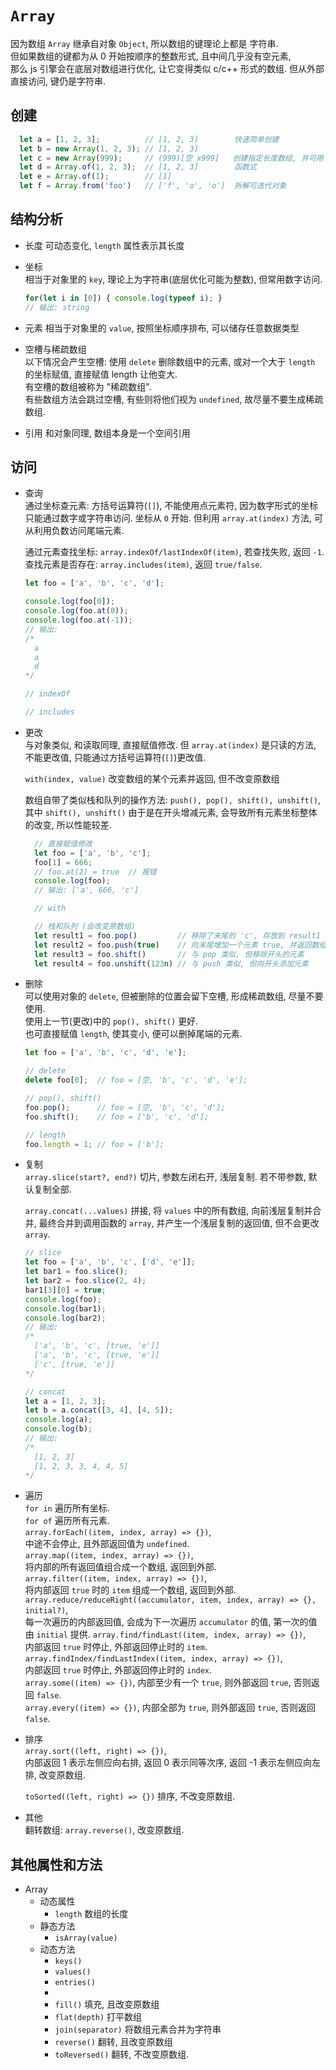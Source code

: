 # `Array`

因为数组 `Array` 继承自对象 `Object`, 
所以数组的键理论上都是 字符串.  
但如果数组的键都为从 0 开始按顺序的整数形式, 且中间几乎没有空元素,   
那么 js 引擎会在底层对数组进行优化, 让它变得类似 c/c++ 形式的数组. 但从外部直接访问, 键仍是字符串.

## 创建
```js
  let a = [1, 2, 3];          // [1, 2, 3]        快速简单创建
  let b = new Array(1, 2, 3); // [1, 2, 3]
  let c = new Array(999);     // (999)[空 x999]   创建指定长度数组, 并可用 fill 填充
  let d = Array.of(1, 2, 3);  // [1, 2, 3]        函数式
  let e = Array.of(1);        // [1]
  let f = Array.from('foo')   // ['f', 'o', 'o']  拆解可迭代对象
```
## 结构分析
- 长度
  可动态变化, `length` 属性表示其长度

- 坐标  
  相当于对象里的 `key`, 理论上为字符串(底层优化可能为整数), 但常用数字访问.
  ```js
  for(let i in [0]) { console.log(typeof i); }
  // 输出: string
  ```

- 元素
  相当于对象里的 `value`, 按照坐标顺序排布, 可以储存任意数据类型

- 空槽与稀疏数组  
  以下情况会产生空槽: 使用 `delete` 删除数组中的元素, 或对一个大于 `length` 的坐标赋值, 直接赋值 length 让他变大.  
  有空槽的数组被称为 "稀疏数组".  
  有些数组方法会跳过空槽, 有些则将他们视为 `undefined`, 故尽量不要生成稀疏数组.


- 引用
  和对象同理, 数组本身是一个空间引用

## 访问
- 查询  
  通过坐标查元素: 方括号运算符(`[]`), 不能使用点元素符, 因为数字形式的坐标只能通过数字或字符串访问.
  坐标从 `0` 开始. 但利用 `array.at(index)` 方法, 可从利用负数访问尾端元素.

  通过元素查找坐标: `array.indexOf/lastIndexOf(item)`,  若查找失败, 返回 `-1`.
  查找元素是否存在: `array.includes(item)`, 返回 `true/false`.
  
  ```js
  let foo = ['a', 'b', 'c', 'd'];

  console.log(foo[0]);
  console.log(foo.at(0));
  console.log(foo.at(-1));
  // 输出:
  /*
    a
    a
    d
  */

  // indexOf

  // includes

  ```
- 更改  
  与对象类似, 和读取同理, 直接赋值修改.
  但 `array.at(index)` 是只读的方法, 不能更改值, 只能通过方括号运算符(`[]`)更改值.  

  `with(index, value)` 改变数组的某个元素并返回, 但不改变原数组

  数组自带了类似栈和队列的操作方法: `push(), pop(), shift(), unshift()`, 其中 `shift(), unshift()` 由于是在开头增减元素, 会导致所有元素坐标整体的改变, 所以性能较差.
  ```js
    // 直接赋值修改
    let foo = ['a', 'b', 'c'];
    foo[1] = 666;
    // foo.at(2) = true  // 报错
    console.log(foo);
    // 输出: ['a', 666, 'c']

    // with

    // 栈和队列 (会改变原数组)
    let result1 = foo.pop()         // 移除了末尾的 'c', 存放到 result1 中
    let result2 = foo.push(true)    // 向末尾增加一个元素 true, 并返回数组长度到 result2 中
    let result3 = foo.shift()       // 与 pop 类似, 但移除开头的元素
    let result4 = foo.unshift(123n) // 与 push 类似, 但向开头添加元素
  ```
- 删除  
  可以使用对象的 `delete`, 但被删除的位置会留下空槽, 形成稀疏数组, 尽量不要使用.  
  使用上一节(更改)中的 `pop(), shift()` 更好.  
  也可直接赋值 `length`, 使其变小, 便可以删掉尾端的元素.
  ```js
  let foo = ['a', 'b', 'c', 'd', 'e'];

  // delete
  delete foo[0];  // foo = [空, 'b', 'c', 'd', 'e'];

  // pop(), shift()
  foo.pop();      // foo = [空, 'b', 'c', 'd'];
  foo.shift();    // foo = ['b', 'c', 'd'];

  // length
  foo.length = 1; // foo = ['b'];

  ``` 
- 复制  
  `array.slice(start?, end?)` 切片, 参数左闭右开, 浅层复制.  若不带参数, 默认复制全部.

  `array.concat(...values)` 拼接, 将 `values` 中的所有数组, 向前浅层复制并合并, 最终合并到调用函数的 `array`, 并产生一个浅层复制的返回值, 但不会更改 `array`.
  ```js
  // slice
  let foo = ['a', 'b', 'c', ['d', 'e']];
  let bar1 = foo.slice();
  let bar2 = foo.slice(2, 4);
  bar1[3][0] = true;
  console.log(foo);
  console.log(bar1);
  console.log(bar2);
  // 输出:
  /*
    ['a', 'b', 'c', [true, 'e']]
    ['a', 'b', 'c', [true, 'e']]
    ['c', [true, 'e']]
  */

  // concat
  let a = [1, 2, 3];
  let b = a.concat([3, 4], [4, 5]);
  console.log(a);
  console.log(b);
  // 输出:
  /*
    [1, 2, 3]
    [1, 2, 3, 3, 4, 4, 5]
  */
  ```

- 遍历  
  `for in` 遍历所有坐标.  
  `for of` 遍历所有元素.  
  `array.forEach((item, index, array) => {})`,  
  中途不会停止, 且外部返回值为 `undefined`.  
  `array.map((item, index, array) => {})`,  
  将内部的所有返回值组合成一个数组, 返回到外部.  
  `array.filter((item, index, array) => {})`,  
  将内部返回 `true` 时的 `item` 组成一个数组, 返回到外部.  
  `array.reduce/reduceRight((accumulator, item, index, array) => {}, initial?)`,  
  每一次遍历的内部返回值, 会成为下一次遍历 `accumulator` 的值, 第一次的值由 `initial` 提供.
  `array.find/findLast((item, index, array) => {})`,  
  内部返回 `true` 时停止, 外部返回停止时的 `item`.  
  `array.findIndex/findLastIndex((item, index, array) => {})`,  
  内部返回 `true` 时停止, 外部返回停止时的 `index`.  
  `array.some((item) => {})`, 内部至少有一个 `true`, 则外部返回 `true`, 否则返回 `false`.  
  `array.every((item) => {})`, 内部全部为 `true`, 则外部返回 `true`, 否则返回 `false`.  
- 排序  
  `array.sort((left, right) => {})`,  
  内部返回 1 表示左侧应向右排, 返回 0 表示同等次序, 返回 -1 表示左侧应向左排, 改变原数组.  

  `toSorted((left, right) => {})`  排序, 不改变原数组.

- 其他  
  翻转数组: `array.reverse()`, 改变原数组.

## 其他属性和方法
- Array
  - 动态属性
    - `length` 数组的长度
  - 静态方法
    - `isArray(value)`
  - 动态方法
    - `keys()`
    - `values()`
    - `entries()` 
    - 
    - `fill()`  填充, 且改变原数组
    - `flat(depth)` 打平数组
    - `join(separator)`  将数组元素合并为字符串
    - `reverse()` 翻转, 且改变原数组
    - `toReversed()` 翻转, 不改变原数组.
